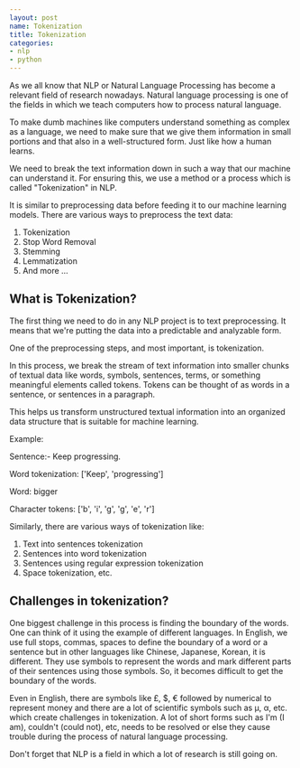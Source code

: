 ```yaml
---
layout: post
name: Tokenization 
title: Tokenization 
categories: 
- nlp
- python
---
```


As we all know that NLP or Natural Language Processing has become a relevant field of research nowadays. Natural language processing is one of the fields in which we teach computers how to process natural language.

To make dumb machines like computers understand something as complex as a language, we need to make sure that we give them information in small portions and that also in a well-structured form. Just like how a human learns.

We need to break the text information down in such a way that our machine can understand it. For ensuring this, we use a method or a process which is called "Tokenization" in NLP.

It is similar to preprocessing data before feeding it to our machine learning models. There are various ways to preprocess the text data:

1. Tokenization
2. Stop Word Removal
3. Stemming
4. Lemmatization
5. And more …

## What is Tokenization?

The first thing we need to do in any NLP project is to text preprocessing. It means that we're putting the data into a predictable and analyzable form.

One of the preprocessing steps, and most important, is tokenization.

In this process, we break the stream of text information into smaller chunks of textual data like words, symbols, sentences, terms, or something meaningful elements called tokens. Tokens can be thought of as words in a sentence, or sentences in a paragraph.

This helps us transform unstructured textual information into an organized data structure that is suitable for machine learning.

Example:

Sentence:- Keep progressing.

Word tokenization: ['Keep', 'progressing']

Word: bigger

Character tokens: ['b', 'i', 'g', 'g', 'e', 'r']

Similarly, there are various ways of tokenization like:

1. Text into sentences tokenization
2. Sentences into word tokenization
3. Sentences using regular expression tokenization
4. Space tokenization, etc.

## Challenges in tokenization?

One biggest challenge in this process is finding the boundary of the words. One can think of it using the example of different languages. In English, we use full stops, commas, spaces to define the boundary of a word or a sentence but in other languages like Chinese, Japanese, Korean, it is different. They use symbols to represent the words and mark different parts of their sentences using those symbols. So, it becomes difficult to get the boundary of the words.

Even in English, there are symbols like £, $, € followed by numerical to represent money and there are a lot of scientific symbols such as µ, α, etc. which create challenges in tokenization. A lot of short forms such as I'm (I am), couldn't (could not), etc, needs to be resolved or else they cause trouble during the process of natural language processing.

Don't forget that NLP is a field in which a lot of research is still going on.